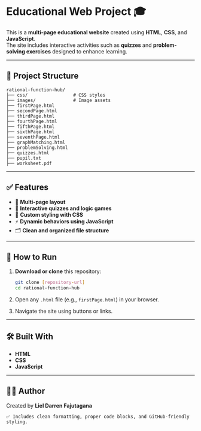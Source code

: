 # Educational Web Project 🎓

This is a **multi-page educational website** created using **HTML**, **CSS**, and **JavaScript**.  
The site includes interactive activities such as **quizzes** and **problem-solving exercises** designed to enhance learning.

---

## 📁 Project Structure

```plaintext
rational-function-hub/
├── css/                 # CSS styles
├── images/              # Image assets
├── firstPage.html
├── secondPage.html
├── thirdPage.html
├── fourthPage.html
├── fifthPage.html       
├── sixthPage.html
├── seventhPage.html
├── graphMatching.html
├── problemSolving.html
├── quizzes.html
├── pupil.txt
├── worksheet.pdf
````

---

## ✅ Features

* 📄 **Multi-page layout**
* 🧩 **Interactive quizzes and logic games**
* 🎨 **Custom styling with CSS**
* ⚡ **Dynamic behaviors using JavaScript**
* 🗂 **Clean and organized file structure**

---

## 🚀 How to Run

1. **Download or clone** this repository:

   ```bash
   git clone [repository-url]
   cd rational-function-hub
   ```
2. Open any `.html` file (e.g., `firstPage.html`) in your browser.
3. Navigate the site using buttons or links.

---

## 🛠️ Built With

* **HTML**
* **CSS**
* **JavaScript**

---

## 👨‍💻 Author

Created by **Liel Darren Fajutagana**

```
✅ Includes clean formatting, proper code blocks, and GitHub-friendly styling.
```
